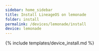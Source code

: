 ```yaml
---
sidebar: home_sidebar
title: Install LineageOS on lemonade
folder: install
permalink: /devices/lemonade/install
device: lemonade
---
```

{% include templates/device_install.md %}
